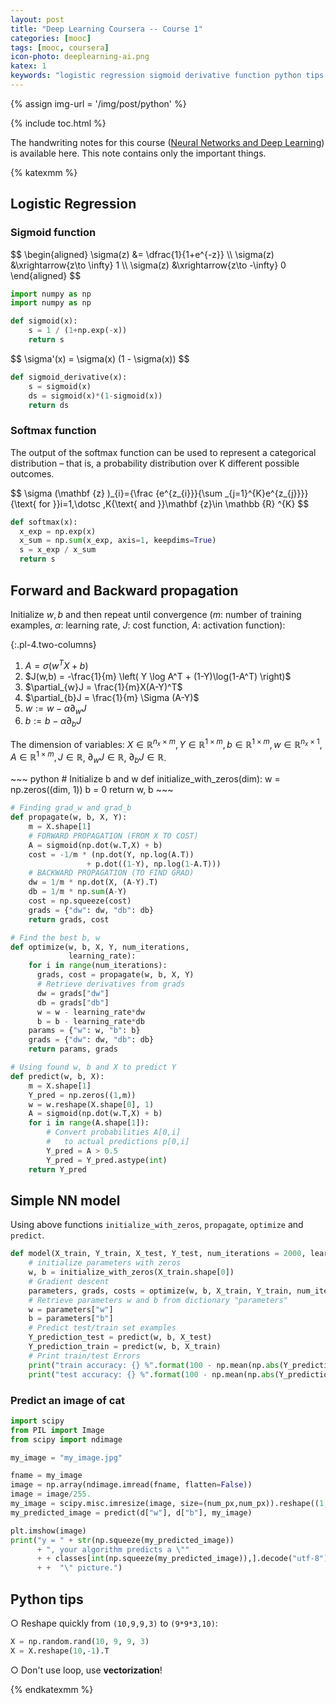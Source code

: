 ```yaml
---
layout: post
title: "Deep Learning Coursera -- Course 1"
categories: [mooc]
tags: [mooc, coursera]
icon-photo: deeplearning-ai.png
katex: 1
keywords: "logistic regression sigmoid derivative function python tips softmax activation function forward propagation and backward propagation simple neural network model predict an image of cat"
---
```


{% assign img-url = '/img/post/python' %}

{% include toc.html %}

The handwriting notes for this course ([Neural Networks and Deep Learning](https://www.coursera.org/learn/neural-networks-deep-learning?specialization=deep-learning)) is available here. This note contains only the important things.

{% katexmm %}

## Logistic Regression

### Sigmoid function

<div class="columns-2" markdown="1">
$$
\begin{aligned}
\sigma(z) &= \dfrac{1}{1+e^{-z}} \\
\sigma(z) &\xrightarrow{z\to \infty} 1 \\
\sigma(z) &\xrightarrow{z\to -\infty} 0
\end{aligned}
$$

~~~ python
import numpy as np
import numpy as np

def sigmoid(x):
    s = 1 / (1+np.exp(-x))
    return s
~~~
</div>

<div class="columns-2" markdown="1">
$$
\sigma'(x) = \sigma(x) (1 - \sigma(x))
$$

~~~ python
def sigmoid_derivative(x):
    s = sigmoid(x)
    ds = sigmoid(x)*(1-sigmoid(x))
    return ds
~~~
</div>

### Softmax function

The output of the softmax function can be used to represent a categorical distribution – that is, a probability distribution over K different possible outcomes.

<div class="columns-2" markdown="1">
$$
\sigma (\mathbf {z} )_{i}={\frac {e^{z_{i}}}{\sum _{j=1}^{K}e^{z_{j}}}}{\text{ for }}i=1,\dotsc ,K{\text{ and }}\mathbf {z}\in \mathbb {R} ^{K}
$$

~~~ python
def softmax(x):
  x_exp = np.exp(x)
  x_sum = np.sum(x_exp, axis=1, keepdims=True)
  s = x_exp / x_sum
  return s
~~~
</div>

## Forward and Backward propagation

Initialize $w, b$ and then repeat until convergence ($m$: number of training examples, $\alpha$: learning rate, $J$: cost function, $A$: activation function):

{:.pl-4.two-columns}
1. $A = \sigma(w^TX + b)$
2. $J(w,b) = -\frac{1}{m} \left( Y \log A^T + (1-Y)\log(1-A^T) \right)$
3. $\partial_{w}J = \frac{1}{m}X(A-Y)^T$
4. $\partial_{b}J = \frac{1}{m} \Sigma (A-Y)$
5. $w := w - \alpha \partial_{w}J$
6. $b := b - \alpha \partial_{b}J$

The dimension of variables: $X\in \mathbb{R}^{n_x \times m}, Y\in \mathbb{R}^{1\times m}, b\in \mathbb{R}^{1\times m}, w\in \mathbb{R}^{n_x \times 1}, A\in \mathbb{R}^{1\times m}, J\in \mathbb{R}$, $\partial_wJ \in \mathbb{R}$, $\partial_bJ \in \mathbb{R}$.

<div class="flex-50" markdown="1">
~~~ python
# Initialize b and w
def initialize_with_zeros(dim):
    w = np.zeros((dim, 1))
    b = 0   
    return w, b
~~~

~~~ python
# Finding grad_w and grad_b
def propagate(w, b, X, Y):
    m = X.shape[1]
    # FORWARD PROPAGATION (FROM X TO COST)
    A = sigmoid(np.dot(w.T,X) + b)
    cost = -1/m * (np.dot(Y, np.log(A.T)) 
                 + p.dot((1-Y), np.log(1-A.T)))
    # BACKWARD PROPAGATION (TO FIND GRAD)
    dw = 1/m * np.dot(X, (A-Y).T)
    db = 1/m * np.sum(A-Y)
    cost = np.squeeze(cost)
    grads = {"dw": dw, "db": db}
    return grads, cost
~~~

~~~ python
# Find the best b, w
def optimize(w, b, X, Y, num_iterations, 
             learning_rate):
    for i in range(num_iterations):
      grads, cost = propagate(w, b, X, Y)
      # Retrieve derivatives from grads
      dw = grads["dw"]
      db = grads["db"]
      w = w - learning_rate*dw
      b = b - learning_rate*db
    params = {"w": w, "b": b}
    grads = {"dw": dw, "db": db}
    return params, grads
~~~

~~~ python
# Using found w, b and X to predict Y
def predict(w, b, X):
    m = X.shape[1]
    Y_pred = np.zeros((1,m))
    w = w.reshape(X.shape[0], 1)
    A = sigmoid(np.dot(w.T,X) + b)    
    for i in range(A.shape[1]):
        # Convert probabilities A[0,i] 
        #   to actual predictions p[0,i]
        Y_pred = A > 0.5
        Y_pred = Y_pred.astype(int)
    return Y_pred
~~~
</div>

## Simple NN model

Using above functions `initialize_with_zeros`, `propagate`, `optimize` and `predict`.

~~~ python
def model(X_train, Y_train, X_test, Y_test, num_iterations = 2000, learning_rate = 0.5):    
    # initialize parameters with zeros
    w, b = initialize_with_zeros(X_train.shape[0])
    # Gradient descent
    parameters, grads, costs = optimize(w, b, X_train, Y_train, num_iterations, learning_rate)
    # Retrieve parameters w and b from dictionary "parameters"
    w = parameters["w"]
    b = parameters["b"]
    # Predict test/train set examples
    Y_prediction_test = predict(w, b, X_test)
    Y_prediction_train = predict(w, b, X_train)
    # Print train/test Errors
    print("train accuracy: {} %".format(100 - np.mean(np.abs(Y_prediction_train - Y_train)) * 100))
    print("test accuracy: {} %".format(100 - np.mean(np.abs(Y_prediction_test - Y_test)) * 100))
~~~

### Predict an image of cat

~~~ python
import scipy
from PIL import Image
from scipy import ndimage

my_image = "my_image.jpg" 

fname = my_image
image = np.array(ndimage.imread(fname, flatten=False))
image = image/255.
my_image = scipy.misc.imresize(image, size=(num_px,num_px)).reshape((1, num_px*num_px*3)).T
my_predicted_image = predict(d["w"], d["b"], my_image)

plt.imshow(image)
print("y = " + str(np.squeeze(my_predicted_image)) 
      + ", your algorithm predicts a \"" 
      + + classes[int(np.squeeze(my_predicted_image)),].decode("utf-8") 
      + +  "\" picture.")
~~~

## Python tips

○ Reshape quickly from `(10,9,9,3)` to `(9*9*3,10)`:

~~~ python
X = np.random.rand(10, 9, 9, 3)
X = X.reshape(10,-1).T
~~~

○ Don't use loop, use **vectorization**!


{% endkatexmm %}
